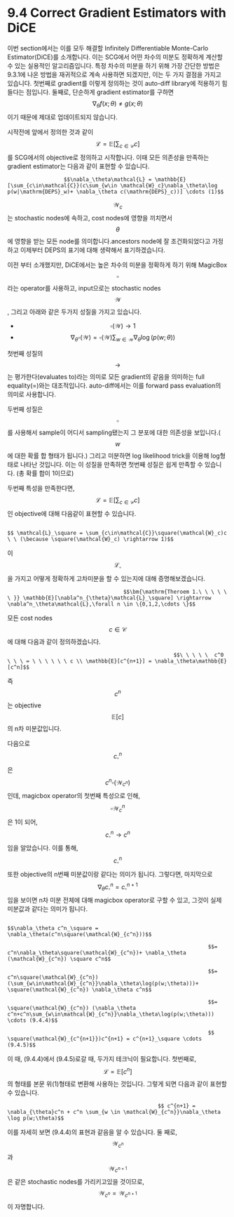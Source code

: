 # 9.4 Correct Gradient Estimators with DiCE

이번 section에서는 이를 모두 해결할 Infinitely Differentiable Monte-Carlo Estimator\(DiCE\)를 소개합니다. 이는 SCG에서 어떤 차수의 미분도 정확하게 계산할 수 있는 실용적인 알고리즘입니다. 특정 차수의 미분을 하기 위해 가장 간단한 방법은 9.3.1에 나온 방법을 재귀적으로 계속 사용하면 되겠지만, 이는 두 가지 결점을 가지고 있습니다. 첫번째로 gradient를 이렇게 정의하는 것이 auto-diff library에 적용하기 힘들다는 점입니다. 둘째로, 단순하게 gradient estimator를 구하면 $$ \nabla_{\theta}f(x;\theta) \neq g(x;\theta)$$이기 때문에 제대로 업데이트되지 않습니다. 

 시작전에 앞에서 정의한 것과 같이 $$ \mathcal{L} = \mathbb{E}[\sum_{c\in\mathcal{C}}c]$$를 SCG에서의 objective로 정의하고 시작합니다. 이때 모든 의존성을 만족하는 gradient estimator는 다음과 같이 표현할 수 있습니다. 

                      $$\nabla_\theta\mathcal{L} = \mathbb{E}[\sum_{c\in\mathcal{C}}(c\sum_{w\in \mathcal{W}_c}\nabla_\theta\log p(w|\mathrm{DEPS}_w)+ \nabla_\theta c(\mathrm{DEPS}_c))] \cdots (1)$$

$$ \mathcal{W}_c$$는 stochastic nodes에 속하고, cost nodes에 영향을 끼치면서 $$\theta$$에 영향을 받는 모든 node를 의미합니다.ancestors node에 잘 조건화되었다고 가정하고 이제부터 DEPS의 표기에 대해 생략해서 표기하겠습니다.

 이전 부터 소개했지만, DiCE에서는 높은 차수의 미분을 정확하게 하기 위해 MagicBox $$\square$$라는 operator를 사용하고, input으로는 stochastic nodes $$\mathcal{W}$$, 그리고 아래와 같은 두가지 성질을 가지고 있습니다. 

* $$\square (\mathcal{W}) \rightarrow 1$$
* $$\nabla_{\theta}\square(\mathcal{W})=\square (\mathcal{W})\sum_{w \in \mathcal{W}}\nabla_{\theta}\log(p(w;\theta))$$

첫번째 성질의 $$\rightarrow$$는 평가한다\(evaluates to\)라는 의미로 모든 gradient의 같음을 의미하는 full equality\(=\)와는 대조적입니다. auto-diff에서는 이를 forward pass evaluation의 의미로 사용합니다.

 두번째 성질은 $$\square$$를 사용해서 sample이 어디서 sampling됐는지 그 분포에 대한 의존성을 보입니다.\($$w$$에 대한 확률 합 형태가 됩니다.\) 그리고 미분하면 log likelihood trick을 이용해 log형태로 나타난 것입니다. 이는 이 성질을 만족하면 첫번째 성질은 쉽게 만족할 수 있습니다. \(총 확률 합이 1이므로\)

 두번째 특성을 만족한다면, $$ \mathcal{L} = \mathbb{E}[\sum_{c\in\mathcal{C}}c] $$인 objective에 대해 다음같이 표현할 수 있습니다.

                                                                         $$ \mathcal{L}_\square = \sum_{c\in\mathcal{C}}\square(\mathcal{W}_c)c \ \ (\because \square(\mathcal{W}_c) \rightarrow 1)$$

이 $$\mathcal{L}_{\square}$$을 가지고 어떻게 정확하게 고차미분을 할 수 있는지에 대해 증명해보겠습니다.

                                         $$\bm{\mathrm{Theroem 1.\ \ \ \ \ \ }} \mathbb{E}[\nabla^n_{\theta}\mathcal{L}_\square] \rightarrow \nabla^n_\theta\mathcal{L},\forall n \in \{0,1,2,\cdots \}$$

 모든 cost nodes $$c \in \mathcal{C}$$에 대해 다음과 같이 정의하겠습니다. 

                                                         $$\ \ \ \ \  c^0 \ \ \ = \ \ \ \ \ \ c \\ \mathbb{E}[c^{n+1}] = \nabla_\theta\mathbb{E}[c^n]$$

 즉 $$c^n$$는 objective $$\mathbb{E}[c]$$의 n차 미분값입니다.

 다음으로 $$c^n_{\square} $$은 $$c^n\square(\mathcal{W}_{c^n})$$인데, magicbox operator의 첫번째 특성으로 인해, $$ \square \mathcal{W}_c^n$$은 1이 되어, $$c^n_\square \rightarrow c^n$$임을 알았습니다. 이를 통해, $$c^n_\square$$또한 objective의 n번째 미분값이랑 같다는 의미가 됩니다. 그렇다면, 마지막으로 $$\nabla_{\theta}c^n_\square = c^{n+1}_\square$$임을 보이면 n차 미분 전체에 대해 magicbox operator로 구할 수 있고, 그것이 실제 미분값과 같다는 의미가 됩니다. 

                                                                    $$\nabla_\theta c^n_\square = \nabla_\theta(c^n\square(\mathcal{W}_{c^n}))$$

                                                                    $$= c^n\nabla_\theta\square(\mathcal{W}_{c^n})+ \nabla_\theta (\mathcal{W}_{c^n}) \square c^n$$

                                                                    $$= c^n\square(\mathcal{W}_{c^n})(\sum_{w\in\mathcal{W}_{c^n}}\nabla_\theta\log(p(w;\theta)))+ \square(\mathcal{W}_{c^n}) \nabla_\theta c^n$$

                                                                    $$= \square(\mathcal{W}_{c^n}) (\nabla_\theta c^n+c^n\sum_{w\in\mathcal{W}_{c^n}}\nabla_\theta\log(p(w;\theta))) \cdots (9.4.4)$$

                                                                    $$ \square(\mathcal{W}_{c^{n+1}})c^{n+1} = c^{n+1}_\square \cdots (9.4.5)$$

 이 때, \(9.4.4\)에서 \(9.4.5\)로갈 때, 두가지 테크닉이 필요합니다. 첫번째로, $$ \mathcal{L} = \mathbb{E}[c^n]$$의 형태를 본문 위\(1\)형태로 변환해 사용하는 것입니다. 그렇게 되면 다음과 같이 표현할 수 있습니다.

                                                    $$ c^{n+1} = \nabla_{\theta}c^n + c^n \sum_{w \in \mathcal{W}_{c^n}}\nabla_\theta \log p(w;\theta)$$

 이를 자세히 보면 \(9.4.4\)의 표현과 같음을 알 수 있습니다. 둘 째로, $$\mathcal{W}_{c^n}$$과 $$\mathcal{W}_{c^{n+1}}$$은 같은 stochastic nodes를 가리키고있을 것이므로, $$\mathcal{W}_{c^n} =\mathcal{W}_{c^{n+1}}$$이 자명합니다. 

